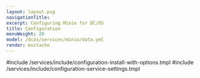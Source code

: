 ```yaml
---
layout: layout.pug
navigationTitle:
excerpt: Configuring Minio for DC/OS
title: Configuration
menuWeight: 20
model: /dcos/services/minio/data.yml
render: mustache
---
```


#include /services/include/configuration-install-with-options.tmpl
#include /services/include/configuration-service-settings.tmpl
